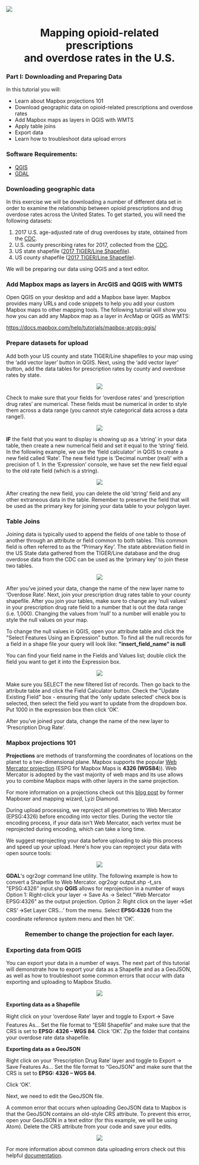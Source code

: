 <img src="https://github.com/mjdanielson/University-of-Oregon/blob/master/Labs/Opioid-Tutorial/Images/logo.png">

<h1 align="center"> Mapping opioid-related prescriptions <br> and overdose rates in the U.S.</h1>


### Part I: Downloading and Preparing Data 

In this tutorial you will:

- Learn about Mapbox projections 101
- Download geographic data on opioid-related prescriptions and overdose rates
- Add Mapbox maps as layers in QGIS with WMTS
- Apply table joins 
- Export data
- Learn how to troubleshoot data upload errors


### Software Requirements: 

- [QGIS](https://www.qgis.org/en/site/forusers/alldownloads.html) 
- [GDAL](https://gdal.org/) 

### Downloading geographic data

In this exercise we will be downloading a number of different data set in order to examine the relationship between opioid prescriptions and drug overdose rates across the United States. To get started, you will need the following datasets: 

1. 2017 U.S. age-adjusted rate of drug overdoses by state, obtained from the [CDC](https://www.cdc.gov/drugoverdose/data/statedeaths.html).
2. U.S. county prescribing rates for 2017, collected from the [CDC](https://www.cdc.gov/drugoverdose/maps/rxcounty2017.html).
3. US state shapefile ([2017 TIGER/Line Shapefile](https://www.census.gov/cgi-bin/geo/shapefiles/index.php?year=2017&layergroup=Counties+%28and+equivalent%29)).
4. US county shapefile ([2017 TIGER/Line Shapefile](https://www.census.gov/cgi-bin/geo/shapefiles/index.php?year=2017&layergroup=States+%28and+equivalent%29)). 

We will be preparing our data using QGIS and a text editor.

### Add Mapbox maps as layers in ArcGIS and QGIS with WMTS

Open QGIS on your desktop and add a Mapbox base layer. 
Mapbox provides many URLs and code snippets to help you add your custom Mapbox maps to other mapping tools. The following tutorial will show you how you can add any Mapbox map as a layer in ArcMap or QGIS as WMTS: 

https://docs.mapbox.com/help/tutorials/mapbox-arcgis-qgis/


### Prepare datasets for upload

Add both your US county and state TIGER/Line shapefiles to your map using the ‘add vector layer’ button in QGIS.
Next, using the ‘add vector layer’ button, add the data tables for prescription rates by county and overdose rates by state. 

<p align="center">
  <img src="https://github.com/mjdanielson/University-of-Oregon/blob/master/Labs/Opioid-Tutorial/Images/QGIS_add_layer.png">
  </p>

Check to make sure that your fields for ‘overdose  rates’ and ‘prescription drug rates’ are numerical. These fields must be numerical in order to style them across a data range (you cannot style categorical data across a data range!). 

<p align="center">
  <img src='https://github.com/mjdanielson/University-of-Oregon/blob/master/Labs/Opioid-Tutorial/Images/Screen%20Shot%202019-10-01%20at%2012.46.38%20PM.png'>
  </p>


**IF** the field that you want to display is showing up as a ‘string’ in your data table, then create a new numerical field and set it equal to the ‘string’ field. In the following example, we use the ‘field calculator’ in QGIS to create a new field called ‘Rate’. The new field type is ‘Decimal number (real)’ with a precision of 1. In the ‘Expression’ console, we have set the new field equal to the old rate field (which is a string). 

<p align="center">
<img src="https://github.com/mjdanielson/University-of-Oregon/blob/master/Labs/Opioid-Tutorial/Images/expression.png">
</p>

After creating the new field, you can delete the old ‘string’ field and any other extraneous data in the table. Remember to preserve the field that will be used as the primary key for joining your data table to your polygon layer. 

### Table Joins

Joining data is typically used to append the fields of one table to those of another through an attribute or field common to both tables. This common field is often referred to as the “Primary Key’. The state abbreviation field in the US State data gathered from the TIGER/Line database and the drug overdose data from the CDC can be used as the ‘primary key’ to join these two tables. 

<p align="center">
<img src="https://github.com/mjdanielson/University-of-Oregon/blob/master/Labs/Opioid-Tutorial/Images/Screen%20Shot%202019-10-01%20at%2012.23.42%20PM.png">
</p>
  
After you’ve joined your data, change the name of the new layer name to ‘Overdose  Rate’. 
Next, join your prescription drug rates table to your county shapefile. After you join your tables, make sure to change any ‘null values’ in your prescription drug rate field to a number that is out the data range (i.e. 1,000). Changing the values from ‘null’ to a number will enable you to style the null values on your map.  

To change the null values in QGIS, open your attribute table and click the "Select Features Using an Expression" button. To find all the null records for a field in a shape file your query will look like: **"insert_field_name" is null**

You can find your field name in the Fields and Values list; double click the field you want to get it into the Expression box.

<p align="center">
  <img src="https://github.com/mjdanielson/University-of-Oregon/blob/master/Labs/Opioid-Tutorial/Images/prescription.png">
  </p>


Make sure you SELECT the new filtered list of records. Then go back to the attribute table and click the Field Calculator button. Check the "Update Existing Field" box - ensuring that the 'only update selected' check box is selected, then select the field you want to update from the dropdown box. Put 1000 in the expression box then click ‘OK’. 

After you’ve joined your data, change the name of the new layer to ‘Prescription Drug Rate’. 


### Mapbox projections 101

**Projections** are methods of transforming the coordinates of locations on the planet to a two-dimensional plane. Mapbox supports the popular [Web Mercator projection](http://en.wikipedia.org/wiki/Mercator_projection) (ESPG for Mapbox Maps is **4326 (WGS84**)). Web Mercator is adopted by the vast majority of web maps and its use allows you to combine Mapbox maps with other layers in the same projection.

For more information on a projections check out this [blog post](https://lyzidiamond.com/posts/4326-vs-3857) by former Mapboxer and mapping wizard, Lyzi Diamond.

During upload processing, we reproject all geometries to Web Mercator (EPSG:4326) before encoding into vector tiles. During the vector tile encoding process, if your data isn't Web Mercator, each vertex must be reprojected during encoding, which can take a long time.

We suggest reprojecting your data before uploading to skip this process and speed up your upload. Here's how you can reproject your data with open source tools:


<p align="center">
  <img src="https://github.com/mjdanielson/University-of-Oregon/blob/master/Labs/Opioid-Tutorial/Images/coordinate.png">
  </p>
  

**GDAL**'s ogr2ogr command line utility. The following example is how to convert a Shapefile to Web Mercator.
ogr2ogr output.shp -t_srs "EPSG:4326" input.shp
**QGIS** allows for reprojection in a number of ways
Option 1:  Right-click your layer -> Save As -> Select "Web Mercator EPSG:4326" as the output projection.
Option 2: Right click on the layer 🡪Set CRS’ 🡪Set Layer CRS…’ from the menu. Select 
**EPSG:4326** from the coordinate reference system menu and then hit ‘OK’. 

<h3 align="center"> Remember to change the projection for each layer.</h3>

### Exporting data from QGIS

You can export your data in a number of ways. The next part of this tutorial will demonstrate how to export your data as a Shapefile and as a GeoJSON, as well as how to troubleshoot some common errors that occur with data exporting and uploading to Mapbox Studio. 

<p align="center">
  <img src="https://github.com/mjdanielson/University-of-Oregon/blob/master/Labs/Opioid-Tutorial/Images/export.png">
  </p>


**Exporting data as a Shapefile**

Right click on your ‘overdose  Rate’ layer and toggle to Export 🡪 Save Features As…
Set the file format to “ESRI Shapefile” and make sure that the CRS is set to **EPSG: 4326 – WGS 84**. 
Click ‘OK’. 
Zip the folder that contains your overdose rate data shapefile. 

**Exporting data as a GeoJSON** 

Right click on your ‘Prescription Drug Rate’ layer and toggle to Export -> Save Features As…
Set the file format to “GeoJSON” and make sure that the CRS is set to **EPSG: 4326 – WGS 84**. 

Click ‘OK’. 

Next, we need to edit the GeoJSON file. 


A common error that occurs when uploading GeoJSON data to Mapbox is that the GeoJSON contains an old-style CRS attribute. To prevent this error, open your GeoJSON in a text editor (for this example, we will be using Atom). Delete the CRS attribute from your code and save your edits. 

<p align="center">
  <img src="https://github.com/mjdanielson/University-of-Oregon/blob/master/Labs/Opioid-Tutorial/Images/delete_crs.gif">
  </p>

For more information about common data uploading errors check out this helpful [documentation](https://docs.mapbox.com/help/troubleshooting/uploads/). 


